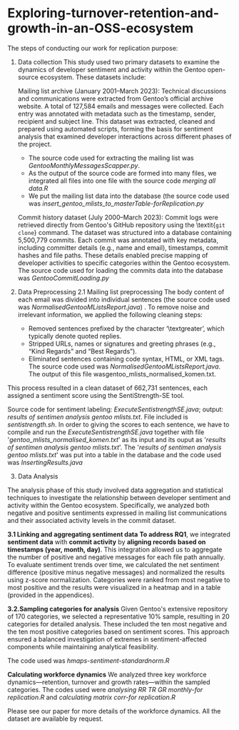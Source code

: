 # Exploring-turnover-retention-and-growth-in-an-OSS-ecosystem


The steps of conducting our work for replication purpose:
1. Data collection
   This study used two primary datasets to examine the dynamics of developer sentiment and activity within the Gentoo open-source ecosystem. These datasets include: 

   Mailing list archive (January 2001–March 2023): Technical discussions and communications were extracted from Gentoo’s official archive website. A total of 127,584 emails and
   messages were collected. Each entry was annotated with metadata such as the timestamp, sender, recipient and subject line. This dataset was extracted, cleaned and prepared using    automated scripts, forming the basis for sentiment analysis that examined developer interactions across different phases of the project.
   * The source code used for extracting the mailing list was _GentooMonthlyMessagesScapper.py_.
   * As the output of the source code are formed into many files, we integrated all files into one file with the source code _merging all data.R_
   * We put the mailing list data into the database (the source code used was _insert_gentoo_mlists_to_masterTable-forReplication.py_
    
   Commit history dataset (July 2000–March 2023): Commit logs were retrieved directly from Gentoo's GitHub repository using the \textit{`git clone`} command. The dataset was
   structured into a database containing 5,500,779 commits. Each commit was annotated with key metadata, including committer details (e.g., name and email), timestamps, commit
   hashes and file paths. These details enabled precise mapping of developer activities to specific categories within the Gentoo ecosystem.
   The source code used for loading the commits data into the database was _GentooCommitLoading.py_
   
   
   
2. Data Preprocessing
2.1 Mailing list preprocessing
The body content of each email  was divided into individual sentences (the source code used was _NormalisedGentooMListsReport.java_) . To remove noise and irrelevant information, we applied the following cleaning steps:
    - Removed sentences prefixed by the character ‘\textgreater’, which typically denote quoted replies.
    - Stripped URLs, names or signatures and greeting phrases (e.g., “Kind Regards” and “Best Regards”).
    - Eliminated sentences containing code syntax, HTML, or XML tags.
The source code used was _NormalisedGentooMListsReport.java_.
The output of this file wasgentoo_mlists_normalised_komen.txt.
 
This process resulted in a clean dataset of 662,731 sentences, each assigned a sentiment score using the SentiStrength-SE tool. 

Source code for sentiment labeling: _ExecuteSentistrengthSE.java_; output: _results of sentimen analysis gentoo mlists.txt_. File included is _sentistrength.sh_. In order to giving the scores to each sentence, we have to compile and run the _ExecuteSentistrengthSE.java_ together with file '_gentoo_mlists_normalised_komen.txt_' as its input and its ouput as '_results of sentimen analysis gentoo mlists.txt_'. 
The '_results of sentimen analysis gentoo mlists.txt_' was put into a table in the database and the code used was _InsertingResults.java_

3. Data Analysis

The analysis phase of this study involved data aggregation and statistical techniques to investigate the relationship between developer sentiment and activity within the Gentoo ecosystem. Specifically, we analyzed both negative and positive sentiments expressed in mailing list communications and their associated activity levels in the commit dataset.

**3.1 Linking and aggregating sentiment data**
**To address RQ1**, we integrated **sentiment data** with **commit activity** by **aligning records based on timestamps (year, month, day)**. This integration allowed us to aggregate the number of positive and negative messages for each file path annually. To evaluate sentiment trends over time, we calculated the net sentiment difference (positive minus negative messages) and normalized the results using z-score normalization. Categories were ranked from most negative to most positive and the results were visualized in a heatmap and in a table (provided in the appendices).

**3.2.Sampling categories for analysis**
Given Gentoo's extensive repository of 170 categories, we selected a representative 10\% sample, resulting in 20 categories for detailed analysis. These included the ten most negative and the ten most positive categories based on sentiment scores. This approach ensured a balanced investigation of extremes in sentiment-affected components while maintaining analytical feasibility.

The code used was _hmaps-sentiment-standardnorm.R_

**Calculating workforce dynamics**
We analyzed three key workforce dynamics—retention, turnover and growth rates—within the sampled categories. 
The codes used were _analysing RR TR GR monthly-for replication.R_ and _calculating matrix corr-for replication.R_

Please see our paper for more details of the workforce dynamics.
All the dataset are available by request.
